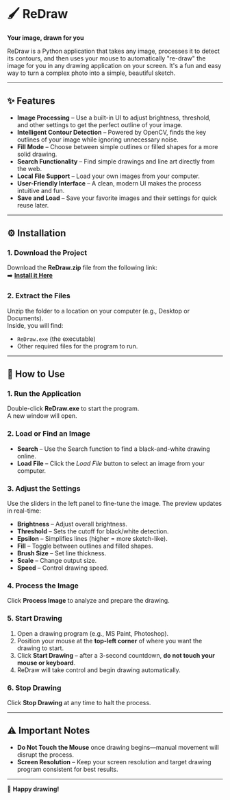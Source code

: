 # 🖌️ ReDraw
**Your image, drawn for you**  

ReDraw is a Python application that takes any image, processes it to detect its contours, and then uses your mouse to automatically "re-draw" the image for you in any drawing application on your screen. It's a fun and easy way to turn a complex photo into a simple, beautiful sketch.

---

## ✨ Features
- **Image Processing** – Use a built-in UI to adjust brightness, threshold, and other settings to get the perfect outline of your image.  
- **Intelligent Contour Detection** – Powered by OpenCV, finds the key outlines of your image while ignoring unnecessary noise.  
- **Fill Mode** – Choose between simple outlines or filled shapes for a more solid drawing.  
- **Search Functionality** – Find simple drawings and line art directly from the web.  
- **Local File Support** – Load your own images from your computer.  
- **User-Friendly Interface** – A clean, modern UI makes the process intuitive and fun.  
- **Save and Load** – Save your favorite images and their settings for quick reuse later.  

---

## ⚙️ Installation

### 1. Download the Project
Download the **ReDraw.zip** file from the following link:  
➡️ **[Install it Here](insert-google-drive-url-here)**

### 2. Extract the Files
Unzip the folder to a location on your computer (e.g., Desktop or Documents).  
Inside, you will find:
- `ReDraw.exe` (the executable)
- Other required files for the program to run.

---

## 🚀 How to Use

### 1. Run the Application
Double-click **ReDraw.exe** to start the program.  
A new window will open.

### 2. Load or Find an Image
- **Search** – Use the Search function to find a black-and-white drawing online.  
- **Load File** – Click the *Load File* button to select an image from your computer.

### 3. Adjust the Settings
Use the sliders in the left panel to fine-tune the image. The preview updates in real-time:  
- **Brightness** – Adjust overall brightness.  
- **Threshold** – Sets the cutoff for black/white detection.  
- **Epsilon** – Simplifies lines (higher = more sketch-like).  
- **Fill** – Toggle between outlines and filled shapes.  
- **Brush Size** – Set line thickness.  
- **Scale** – Change output size.  
- **Speed** – Control drawing speed.

### 4. Process the Image
Click **Process Image** to analyze and prepare the drawing.

### 5. Start Drawing
1. Open a drawing program (e.g., MS Paint, Photoshop).  
2. Position your mouse at the **top-left corner** of where you want the drawing to start.  
3. Click **Start Drawing** – after a 3-second countdown, **do not touch your mouse or keyboard**.  
4. ReDraw will take control and begin drawing automatically.

### 6. Stop Drawing
Click **Stop Drawing** at any time to halt the process.

---

## ⚠️ Important Notes
- **Do Not Touch the Mouse** once drawing begins—manual movement will disrupt the process.  
- **Screen Resolution** – Keep your screen resolution and target drawing program consistent for best results.  

---

🎨 **Happy drawing!**
